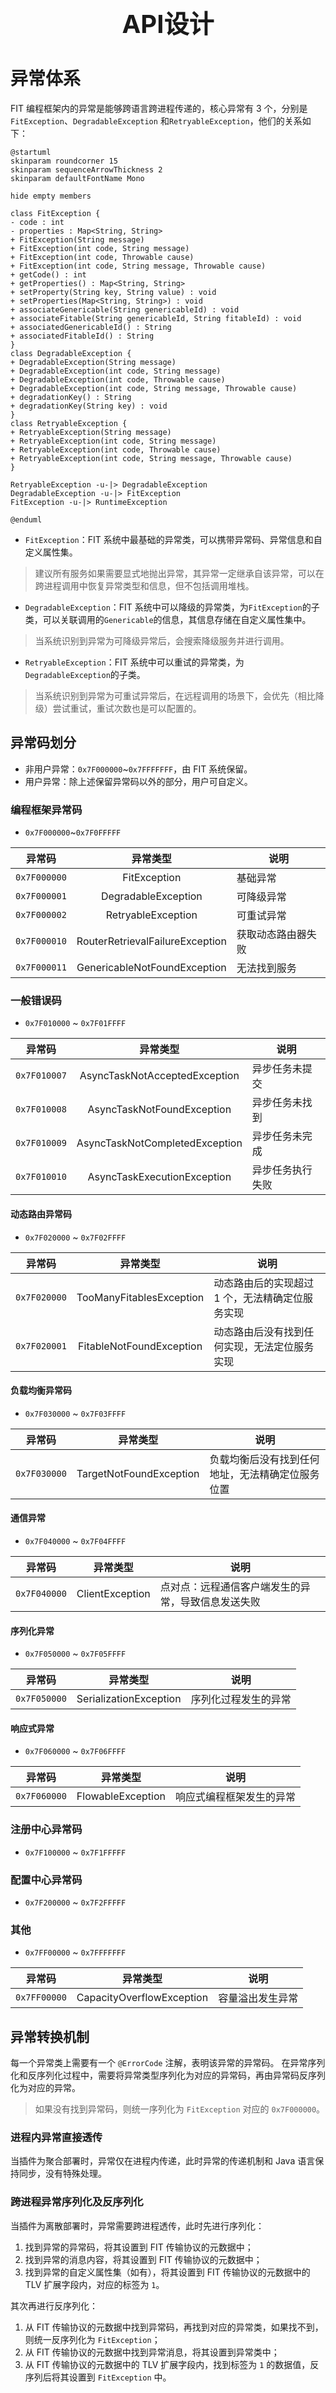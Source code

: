 <div style="text-align: center;"><span style="font-size: 40px"><b>API设计</b></span></div>

# 异常体系

FIT 编程框架内的异常是能够跨语言跨进程传递的，核心异常有 3 个，分别是`FitException`、`DegradableException`
和`RetryableException`，他们的关系如下：

```plantuml
@startuml
skinparam roundcorner 15
skinparam sequenceArrowThickness 2
skinparam defaultFontName Mono

hide empty members

class FitException {
- code : int
- properties : Map<String, String>
+ FitException(String message)
+ FitException(int code, String message)
+ FitException(int code, Throwable cause)
+ FitException(int code, String message, Throwable cause)
+ getCode() : int
+ getProperties() : Map<String, String>
+ setProperty(String key, String value) : void
+ setProperties(Map<String, String>) : void
+ associateGenericable(String genericableId) : void
+ associateFitable(String genericableId, String fitableId) : void
+ associatedGenericableId() : String
+ associatedFitableId() : String
}
class DegradableException {
+ DegradableException(String message)
+ DegradableException(int code, String message)
+ DegradableException(int code, Throwable cause)
+ DegradableException(int code, String message, Throwable cause)
+ degradationKey() : String
+ degradationKey(String key) : void
}
class RetryableException {
+ RetryableException(String message)
+ RetryableException(int code, String message)
+ RetryableException(int code, Throwable cause)
+ RetryableException(int code, String message, Throwable cause)
}

RetryableException -u-|> DegradableException
DegradableException -u-|> FitException
FitException -u-|> RuntimeException

@enduml
```

- `FitException`：FIT 系统中最基础的异常类，可以携带异常码、异常信息和自定义属性集。

> 建议所有服务如果需要显式地抛出异常，其异常一定继承自该异常，可以在跨进程调用中恢复异常类型和信息，但不包括调用堆栈。

- `DegradableException`：FIT 系统中可以降级的异常类，为`FitException`的子类，可以关联调用的`Genericable`的信息，其信息存储在自定义属性集中。

> 当系统识别到异常为可降级异常后，会搜索降级服务并进行调用。

- `RetryableException`：FIT 系统中可以重试的异常类，为`DegradableException`的子类。

> 当系统识别到异常为可重试异常后，在远程调用的场景下，会优先（相比降级）尝试重试，重试次数也是可以配置的。

## 异常码划分

- 非用户异常：`0x7F000000`~`0x7FFFFFFF`，由 FIT 系统保留。
- 用户异常：除上述保留异常码以外的部分，用户可自定义。

### 编程框架异常码

- `0x7F000000`~`0x7F0FFFFF`

| 异常码          |              异常类型               | 说明        |
|--------------|:-------------------------------:|-----------|
| `0x7F000000` |          FitException           | 基础异常      |
| `0x7F000001` |       DegradableException       | 可降级异常     |
| `0x7F000002` |       RetryableException        | 可重试异常     |
| `0x7F000010` | RouterRetrievalFailureException | 获取动态路由器失败 |
| `0x7F000011` |  GenericableNotFoundException   | 无法找到服务    |

### 一般错误码

- `0x7F010000` ~ `0x7F01FFFF`

| 异常码          |              异常类型              | 说明       |
|--------------|:------------------------------:|----------|
| `0x7F010007` | AsyncTaskNotAcceptedException  | 异步任务未提交  |
| `0x7F010008` |   AsyncTaskNotFoundException   | 异步任务未找到  |
| `0x7F010009` | AsyncTaskNotCompletedException | 异步任务未完成  |
| `0x7F010010` |  AsyncTaskExecutionException   | 异步任务执行失败 |

#### 动态路由异常码

- `0x7F020000` ~ `0x7F02FFFF`

| 异常码          |           异常类型           | 说明                        |
|--------------|:------------------------:|---------------------------|
| `0x7F020000` | TooManyFitablesException | 动态路由后的实现超过 1 个，无法精确定位服务实现 |
| `0x7F020001` | FitableNotFoundException | 动态路由后没有找到任何实现，无法定位服务实现    |

#### 负载均衡异常码

- `0x7F030000` ~ `0x7F03FFFF`

| 异常码          |          异常类型           | 说明                       |
|--------------|:-----------------------:|--------------------------|
| `0x7F030000` | TargetNotFoundException | 负载均衡后没有找到任何地址，无法精确定位服务位置 |

#### 通信异常

- `0x7F040000` ~ `0x7F04FFFF`

| 异常码          |         异常类型          | 说明                        |
|--------------|:---------------------:|---------------------------|
| `0x7F040000` |    ClientException    | 点对点：远程通信客户端发生的异常，导致信息发送失败 |

#### 序列化异常

- `0x7F050000` ~ `0x7F05FFFF`

| 异常码          |          异常类型          | 说明         |
|--------------|:----------------------:|------------|
| `0x7F050000` | SerializationException | 序列化过程发生的异常 |

#### 响应式异常

- `0x7F060000` ~ `0x7F06FFFF`

| 异常码          |       异常类型        | 说明           |
|--------------|:-----------------:|--------------|
| `0x7F060000` | FlowableException | 响应式编程框架发生的异常 |

### 注册中心异常码

- `0x7F100000` ~ `0x7F1FFFFF`

### 配置中心异常码

- `0x7F200000` ~ `0x7F2FFFFF`

### 其他

- `0x7FF00000` ~ `0x7FFFFFFF`

| 异常码          |           异常类型            | 说明       |
|--------------|:-------------------------:|----------|
| `0x7FF00000` | CapacityOverflowException | 容量溢出发生异常 |

## 异常转换机制

每一个异常类上需要有一个 `@ErrorCode` 注解，表明该异常的异常码。 在异常序列化和反序列化过程中，需要将异常类型序列化为对应的异常码，再由异常码反序列化为对应的异常。

> 如果没有找到异常码，则统一序列化为 `FitException` 对应的 `0x7F000000`。

### 进程内异常直接透传

当插件为聚合部署时，异常仅在进程内传递，此时异常的传递机制和 Java 语言保持同步，没有特殊处理。

### 跨进程异常序列化及反序列化

当插件为离散部署时，异常需要跨进程透传，此时先进行序列化：

1. 找到异常的异常码，将其设置到 FIT 传输协议的元数据中；
2. 找到异常的消息内容，将其设置到 FIT 传输协议的元数据中；
3. 找到异常的自定义属性集（如有），将其设置到 FIT 传输协议的元数据中的 TLV 扩展字段内，对应的标签为 `1`。

其次再进行反序列化：

1. 从 FIT 传输协议的元数据中找到异常码，再找到对应的异常类，如果找不到，则统一反序列化为 `FitException`；
2. 从 FIT 传输协议的元数据中找到异常消息，将其设置到异常类中；
3. 从 FIT 传输协议的元数据中的 TLV 扩展字段内，找到标签为 `1` 的数据值，反序列后将其设置到 `FitException` 中。
